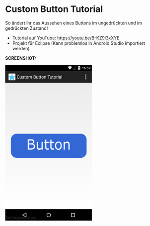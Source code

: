 # Custom Button Tutorial
So ändert ihr das Aussehen eines Buttons im ungedrückten und im gedrückten Zustand!

- Tutorial auf YouTube: https://youtu.be/B-KZ9i3xXYE
- Projekt für Eclipse (Kann problemlos in Android Studio importiert werden)

<b>SCREENSHOT:</b>

<img src="https://github.com/derAndroidPro/CustomButton_Tutorial/blob/master/screenshot.PNG" height="500px"/>

